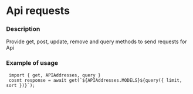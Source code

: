 # Api requests

### Description
Provide get, post, update, remove and query methods to send requests for Api

### Example of usage

```
 import { get, APIAddresses, query }
 cosnt response = await get(`${APIAddresses.MODELS}${query({ limit, sort })}`);
 ```
